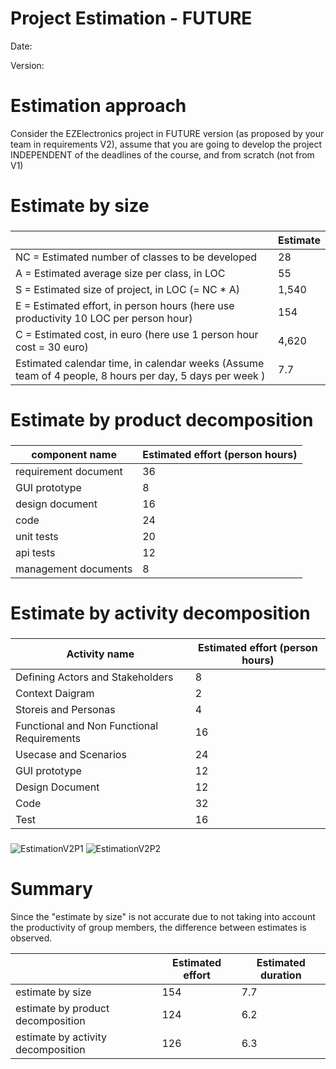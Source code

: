 # Project Estimation - FUTURE
Date:

Version:


# Estimation approach
Consider the EZElectronics  project in FUTURE version (as proposed by your team in requirements V2), assume that you are going to develop the project INDEPENDENT of the deadlines of the course, and from scratch (not from V1)
# Estimate by size
### 
|             | Estimate                        |             
| ----------- | ------------------------------- |  
| NC =  Estimated number of classes to be developed   |                   28          |             
|  A = Estimated average size per class, in LOC       |                   55         | 
| S = Estimated size of project, in LOC (= NC * A) | 1,540|
| E = Estimated effort, in person hours (here use productivity 10 LOC per person hour)  |       154                               |   
| C = Estimated cost, in euro (here use 1 person hour cost = 30 euro) | 4,620| 
| Estimated calendar time, in calendar weeks (Assume team of 4 people, 8 hours per day, 5 days per week ) |    7.7                |               

# Estimate by product decomposition
### 
|         component name    | Estimated effort (person hours)   |             
| ----------- | ------------------------------- | 
|requirement document    | 36|
| GUI prototype |8|
|design document |16|
|code |24|
| unit tests |20|
| api tests |12|
| management documents  |8|



# Estimate by activity decomposition
### 
|         Activity name    | Estimated effort (person hours)   |             
| ----------- | ------------------------------- | 
|Defining Actors and Stakeholders | 8|
|Context Daigram | 2|
|Storeis and Personas | 4|
|Functional and Non Functional Requirements | 16|
|Usecase and Scenarios |24 |
|GUI prototype | 12|
|Design Document | 12|
|Code | 32|
|Test | 16|
###
![EstimationV2P1](/uploads/0c49d94fcb5010316abeaabdb4516094/EstimationV2P1.jpeg)
![EstimationV2P2](/uploads/057fea0e512f2528cf6854615dab9824/EstimationV2P2.jpeg)

# Summary
Since the "estimate by size" is not accurate due to not taking into account the productivity of group members, the difference between estimates is observed.

|             | Estimated effort                        |   Estimated duration |          
| ----------- | ------------------------------- | ---------------|
| estimate by size |154| 7.7
| estimate by product decomposition |124| 6.2
| estimate by activity decomposition |126| 6.3




